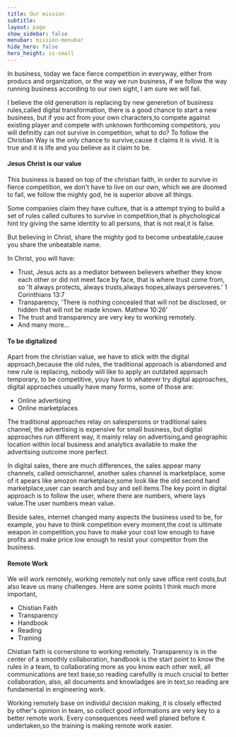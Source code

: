```yaml
---
title: Our mission
subtitle: 
layout: page
show_sidebar: false
menubar: mission-menubar
hide_hero: false
hero_height: is-small
---
```


In business, today we face fierce competition in everyway, either from producs and organization, or the way we run business, if we follow the way running business according to our own sight, I am sure we will fail.

I believe the old generation is replacing by new generetion of business rules,called digital transformation, there is a good chance to start a new business, but if you act from your own characters,to compete against existing player and compete with unknown forthcoming competitors, you will definitly can not survive in competition, what to do? To follow the Christian Way is the only chance to survive,cause it claims it is vivid. It is true and it is life and you believe as it claim to be.  

#### Jesus Christ is our value

This business is based on top of the christian faith, in order to survive in fierce competition, we don't have to live on our own, which we are doomed to fail, we follow the mighty god, he is superior above all things.

Some companies claim they have culture, that is a attempt trying to build a set of rules called cultures to survive in competition,that is phychological hint try giving the same identity to all persons, that is not real,it is false.

But believing in Christ, share the mighty god to become unbeatable,cause you share the unbeatable name.

In Christ, you will have:

- Trust, Jesus acts as a mediator between believers whether they know each other or did not meet face by face, that is where trust come from, so 'It always protects, always trusts,always hopes,always perseveres.' 1 Corinthians 13:7
- Transparency, 'There is nothing concealed that will not be disclosed, or hidden that will not be made known. Mathew 10:26'
- The trust and transparency are very key to working remotely.
- And many more... 

#### To be digitalized

Apart from the christian value, we have to stick with the digital approach,because the old rules, the traditional approach is abandoned and new rule is replacing, nobody will like to apply an outdated approach temporary, to be competitive, youy have to whatever try digital approaches, digital approaches usually have many forms, some of those are:

- Online advertising
- Online marketplaces

The traditional approaches relay on salespersons or traditional sales channel, the advertising is expensive for small business, but digital approaches run different way, it mainly relay on advertising,and geographic location within local business and analytics available to make the advertising outcome more perfect.

In digital sales, there are much differences, the sales appear many channels, called omnichannel, another sales channel is marketplace, some of it apears like amozon marketplace,some look like the old second hand marketplace,user can search and buy and sell items.The key point in digital approach is to follow the user, where there are numbers, where lays value.The user numbers mean value.

Beside sales, internet changed many aspects the business used to be, for example, you have to think competition every moment,the cost is ultimate weapon in competition,you have to make your cost low enough to have profits and make price low enough to resist your competitor from the business. 

#### Remote Work

We will work remotely, working remotely not only save office rent costs,but also leave us many challenges. Here are some points I think much more important,

- Chistian Faith
- Transparency 
- Handbook
- Reading
- Training

Chistian faith is cornerstone to working remotely. Transparency is in the center of a smoothly collaboration, handbook is the start point to know the rules in a team, to collaborating more as you know each other well, all communications are text base,so reading carefullly is much crucial to better collaboration, also, all documents and knowladges are in text,so reading are fundamental in engineering work.

Working remotely base on individul decision making, it is closely effected by other's opinion in team, so collect good informations are very key to a better remote work. Every consequences need well planed before it undertaken,so the training is making remote work easier. 
